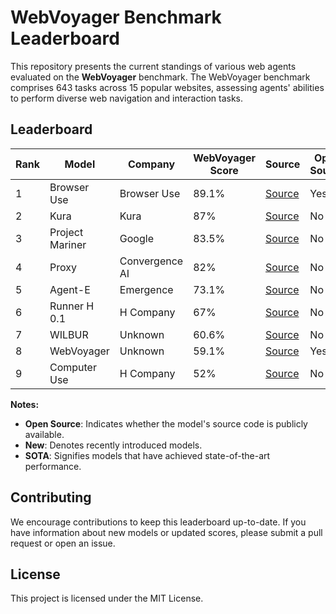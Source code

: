 # WebVoyager Benchmark Leaderboard

This repository presents the current standings of various web agents evaluated on the **WebVoyager** benchmark. The WebVoyager benchmark comprises 643 tasks across 15 popular websites, assessing agents' abilities to perform diverse web navigation and interaction tasks.

## Leaderboard

| Rank | Model           | Company        | WebVoyager Score | Source                                                                                            | Open Source | New | SOTA |
| ---- | --------------- | -------------- | ---------------- | ------------------------------------------------------------------------------------------------- | ----------- | --- | ---- |
| 1 | Browser Use    | Browser Use   | 89.1%           | [Source](https://browser-use.com/posts/sota-technical-report) | Yes         | Yes | Yes  |
| 2 | Kura           | Kura          | 87%             | [Source](https://www.trykura.com/benchmarks) | No          | Yes |      |
| 3 | Project Mariner | Google        | 83.5%           | [Source](https://deepmind.google/technologies/project-mariner/) | No          |     |      |
| 4 | Proxy          | Convergence AI | 82%             | [Source](https://convergence.ai/training-web-agents-with-web-world-models-dec-2024/) | No          |     |      |
| 5 | Agent-E        | Emergence     | 73.1%           | [Source](https://www.emergence.ai/blog/agent-e-sota) | No          |     |      |
| 6 | Runner H 0.1   | H Company     | 67%             | [Source](https://www.hcompany.ai/blog/a-research-update) | No          |     |      |
| 7 | WILBUR         | Unknown       | 60.6%           | [Source](https://arxiv.org/abs/2404.05902) | No          |     |      |
| 8 | WebVoyager     | Unknown       | 59.1%           | [Source](https://arxiv.org/abs/2401.13919) | Yes         |     |      |
| 9 | Computer Use   | H Company     | 52%             | [Source](https://www.hcompany.ai/blog/a-research-update) | No          |     |      |

**Notes:**

- **Open Source**: Indicates whether the model's source code is publicly available.
- **New**: Denotes recently introduced models.
- **SOTA**: Signifies models that have achieved state-of-the-art performance.

## Contributing

We encourage contributions to keep this leaderboard up-to-date. If you have information about new models or updated scores, please submit a pull request or open an issue.

## License

This project is licensed under the MIT License.
